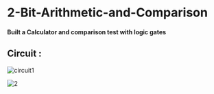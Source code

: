 # 2-Bit-Arithmetic-and-Comparison
#### Built a Calculator and comparison test with logic gates
## Circuit :
![circuit1](https://github.com/user-attachments/assets/b665ea86-15ba-4eaa-92a0-1efbcc354fce)


![2](https://github.com/user-attachments/assets/f22e17f5-cdfa-4ae8-825d-c89cbf48bf5a)

